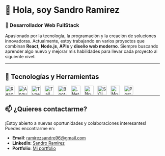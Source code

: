# 👋 Hola, soy Sandro Ramirez

### 🌟 Desarrollador Web FullStack

Apasionado por la tecnología, la programación y la creación de soluciones innovadoras. Actualmente, estoy trabajando en varios proyectos que combinan **React**, **Node.js**, **APIs** y **diseño web moderno**. Siempre buscando aprender algo nuevo y mejorar mis habilidades para llevar cada proyecto al siguiente nivel.

---

## 🚀 Tecnologías y Herramientas

<img align="left" alt="React" width="30" style="padding-right:10px;" src="https://cdn.jsdelivr.net/gh/devicons/devicon/icons/react/react-original.svg"/>
<img align="left" alt="Angular" width="30" style="padding-right:10px;" src="https://cdn.jsdelivr.net/gh/devicons/devicon/icons/angularjs/angularjs-original.svg"/>
<img align="left" alt="TypeScript" width="30" style="padding-right:10px;" src="https://cdn.jsdelivr.net/gh/devicons/devicon/icons/typescript/typescript-original.svg"/>
<img align="left" alt="TailwindCss" width="30" style="padding-right:10px;" src="https://cdn.jsdelivr.net/gh/devicons/devicon/icons/tailwindcss/tailwindcss-original.svg)"/>
<img align="left" alt="Bootstrap" width="30" style="padding-right:10px;" src="https://cdn.jsdelivr.net/gh/devicons/devicon/icons/bootstrap/bootstrap-original.svg"/>
<img align="left" alt=".Net" width="30" style="padding-right:10px;" src="https://cdn.jsdelivr.net/gh/devicons/devicon/icons/dotnetcore/dotnetcore-original.svg"/>
<img align="left" alt="Node.js" width="30" style="padding-right:10px;" src="https://cdn.jsdelivr.net/gh/devicons/devicon/icons/nodejs/nodejs-original.svg"/>
<img align="left" alt="SQL Server" width="30" style="padding-right:10px;" src="https://cdn.jsdelivr.net/gh/devicons/devicon/icons/microsoftsqlserver/microsoftsqlserver-plain.svg"/>
<img align="left" alt="MongoDB" width="30" style="padding-right:10px;" src="https://cdn.jsdelivr.net/gh/devicons/devicon/icons/mongodb/mongodb-original.svg"/>
<img align="left" alt="Postman" width="30" style="padding-right:10px;" src="https://cdn.jsdelivr.net/gh/devicons/devicon/icons/postman/postman-original.svg"/>
<br/>

---

## 📫 ¿Quieres contactarme?

¡Estoy abierto a nuevas oportunidades y colaboraciones interesantes! Puedes encontrarme en:

- **Email**: ramirezsandro96@gmail.com
- **LinkedIn**: [Sandro Ramirez](https://www.linkedin.com/in/sandro-ramirez)
- **Portfolio**: [Mi portfolio](https://ramirezsandro.com)
